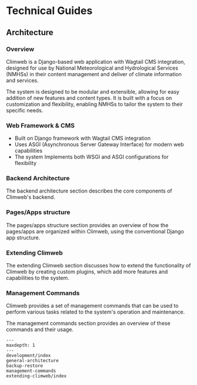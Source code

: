 # Technical Guides

## Architecture

### Overview

Climweb is a Django-based web application with Wagtail CMS integration, designed for use by National Meteorological and
Hydrological Services (NMHSs) in their content management and deliver of climate information and services.

The system is designed to be modular and extensible, allowing for easy addition of new features and content types. It is
built with a focus on customization and flexibility, enabling NMHSs to tailor the system to their specific needs.

### Web Framework & CMS

- Built on Django framework with Wagtail CMS integration
- Uses ASGI (Asynchronous Server Gateway Interface) for modern web capabilities
- The system Implements both WSGI and ASGI configurations for flexibility

### Backend Architecture

The backend architecture section describes the core components of Climweb's backend.

### Pages/Apps structure

The pages/apps structure section provides an overview of how the pages/apps are organized within Climweb, using the
conventional Django app structure.

### Extending Climweb

The extending Climweb section discusses how to extend the functionality of Climweb by creating custom plugins, which add
more features and capabilities to the system.

### Management Commands

Climweb provides a set of management commands that can be used to perform various tasks related to the system's
operation and maintenance.

The management commands section provides an overview of these commands and their usage.

```{toctree}
---
maxdepth: 1
---
development/index
general-architecture
backup-restore
management-commands
extending-climweb/index
```
